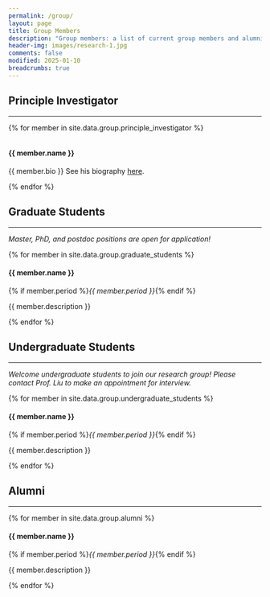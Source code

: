 ```yaml
---
permalink: /group/
layout: page
title: Group Members
description: "Group members: a list of current group members and alumni."
header-img: images/research-1.jpg
comments: false
modified: 2025-01-10
breadcrumbs: true
---
```


## Principle Investigator
-----

{% for member in site.data.group.principle_investigator %}
<div class="container">
  <div class="row">
    <div class="col-md-4">
      <figure class="third">
        <img src="{{ site.url }}/{{ member.image }}" alt="" class="img-fluid">
      </figure>
    </div>
    <div class="col-md-4">
      <h4>{{ member.name }}</h4>
      <p>{{ member.bio }} See his biography <a href="{{ site.url }}{{ member.bio_link }}">here</a>.</p>
    </div>
  </div>
</div>
{% endfor %}

## Graduate Students
-----

_Master, PhD, and postdoc positions are open for application!_

{% for member in site.data.group.graduate_students %}
#### {{ member.name }}
{% if member.period %}_{{ member.period }}_{% endif %}

{{ member.description }}

{% endfor %}

## Undergraduate Students
-----

_Welcome undergraduate students to join our research group! Please contact Prof. Liu to make an appointment for interview._

{% for member in site.data.group.undergraduate_students %}
#### {{ member.name }}
{% if member.period %}_{{ member.period }}_{% endif %}

{{ member.description }}

{% endfor %}

## Alumni
-----

{% for member in site.data.group.alumni %}
#### {{ member.name }}
{% if member.period %}_{{ member.period }}_{% endif %}

{{ member.description }}

{% endfor %}
